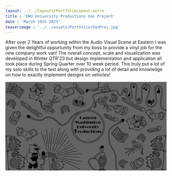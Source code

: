 ```yaml
---
layout: ../../layouts/PortfolioLayout.astro
title : 'EWU University Productions Van Project'
date : 'March 16th 2023'
teaserimage : '../../assets/Portfolio/VanProj.jpg'
---
```


After over 2 Years of working within the Audio Visual Scene at Eastern I was given the delightful oppurtunity from my boss to provide a vinyl job for the new company work van! The overall concept, scale and visualization was developed in Winter QTR'23 but design implementation and application all took place during Spring Quarter over 10 week period. This truly put a lot of my solo skills to the test along with providing a lot of detail and knowledge on how to exactly implement designs on vehicles!

![The Design of the Van](../../../public/assets/Portfolio/VanProjDes.png)

